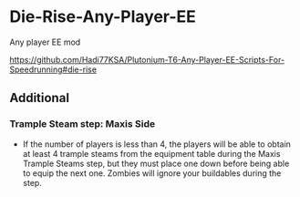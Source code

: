 # Die-Rise-Any-Player-EE
Any player EE mod

https://github.com/Hadi77KSA/Plutonium-T6-Any-Player-EE-Scripts-For-Speedrunning#die-rise

## Additional
### Trample Steam step: Maxis Side
- If the number of players is less than 4, the players will be able to obtain at least 4 trample steams from the equipment table during the Maxis Trample Steams step, but they must place one down before being able to equip the next one. Zombies will ignore your buildables during the step.

